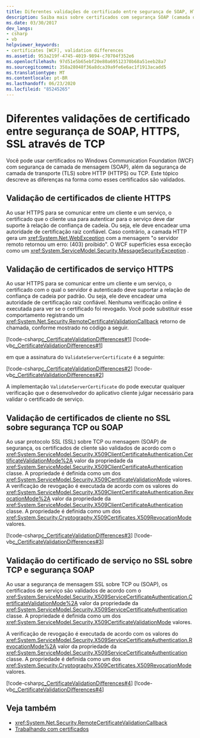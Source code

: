 ```yaml
---
title: Diferentes validações de certificado entre segurança de SOAP, HTTPS, SSL através de TCP
description: Saiba mais sobre certificados com segurança SOAP (camada de mensagem) que o WCF oferece, além de HTTPS ou TCP, e como o WCF valida esses certificados.
ms.date: 03/30/2017
dev_langs:
- csharp
- vb
helpviewer_keywords:
- certificates [WCF], validation differences
ms.assetid: 953a219f-4745-4019-9894-c70704f352e6
ms.openlocfilehash: 97d51e5b65ebf20e80a69512370b68a51eeb28a7
ms.sourcegitcommit: 358a28048f36a8dca39a9fe6e6ac1f1913acadd5
ms.translationtype: MT
ms.contentlocale: pt-BR
ms.lasthandoff: 06/23/2020
ms.locfileid: "85245265"
---
```

# <a name="certificate-validation-differences-between-https-ssl-over-tcp-and-soap-security"></a>Diferentes validações de certificado entre segurança de SOAP, HTTPS, SSL através de TCP
Você pode usar certificados no Windows Communication Foundation (WCF) com segurança de camada de mensagem (SOAP), além da segurança de camada de transporte (TLS) sobre HTTP (HTTPS) ou TCP. Este tópico descreve as diferenças na forma como esses certificados são validados.  
  
## <a name="validation-of-https-client-certificates"></a>Validação de certificados de cliente HTTPS  
 Ao usar HTTPS para se comunicar entre um cliente e um serviço, o certificado que o cliente usa para autenticar para o serviço deve dar suporte à relação de confiança de cadeia. Ou seja, ele deve encadear uma autoridade de certificação raiz confiável. Caso contrário, a camada HTTP gera um <xref:System.Net.WebException> com a mensagem "o servidor remoto retornou um erro: (403) proibido". O WCF superfícies essa exceção como um <xref:System.ServiceModel.Security.MessageSecurityException> .  
  
## <a name="validation-of-https-service-certificates"></a>Validação de certificados de serviço HTTPS  
 Ao usar HTTPS para se comunicar entre um cliente e um serviço, o certificado com o qual o servidor é autenticado deve suportar a relação de confiança de cadeia por padrão. Ou seja, ele deve encadear uma autoridade de certificação raiz confiável. Nenhuma verificação online é executada para ver se o certificado foi revogado. Você pode substituir esse comportamento registrando um <xref:System.Net.Security.RemoteCertificateValidationCallback> retorno de chamada, conforme mostrado no código a seguir.  
  
 [!code-csharp[c_CertificateValidationDifferences#1](../../../../samples/snippets/csharp/VS_Snippets_CFX/c_certificatevalidationdifferences/cs/source.cs#1)]
 [!code-vb[c_CertificateValidationDifferences#1](../../../../samples/snippets/visualbasic/VS_Snippets_CFX/c_certificatevalidationdifferences/vb/source.vb#1)]  
  
 em que a assinatura do `ValidateServerCertificate` é a seguinte:  
  
 [!code-csharp[c_CertificateValidationDifferences#2](../../../../samples/snippets/csharp/VS_Snippets_CFX/c_certificatevalidationdifferences/cs/source.cs#2)]
 [!code-vb[c_CertificateValidationDifferences#2](../../../../samples/snippets/visualbasic/VS_Snippets_CFX/c_certificatevalidationdifferences/vb/source.vb#2)]  
  
 A implementação `ValidateServerCertificate` do pode executar qualquer verificação que o desenvolvedor do aplicativo cliente julgar necessário para validar o certificado de serviço.  
  
## <a name="validation-of-client-certificates-in-ssl-over-tcp-or-soap-security"></a>Validação de certificados de cliente no SSL sobre segurança TCP ou SOAP  
 Ao usar protocolo SSL (SSL) sobre TCP ou mensagem (SOAP) de segurança, os certificados de cliente são validados de acordo com o <xref:System.ServiceModel.Security.X509ClientCertificateAuthentication.CertificateValidationMode%2A> valor da propriedade da <xref:System.ServiceModel.Security.X509ClientCertificateAuthentication> classe. A propriedade é definida como um dos <xref:System.ServiceModel.Security.X509CertificateValidationMode> valores. A verificação de revogação é executada de acordo com os valores do <xref:System.ServiceModel.Security.X509ClientCertificateAuthentication.RevocationMode%2A> valor da propriedade da <xref:System.ServiceModel.Security.X509ClientCertificateAuthentication> classe. A propriedade é definida como um dos <xref:System.Security.Cryptography.X509Certificates.X509RevocationMode> valores.  
  
 [!code-csharp[c_CertificateValidationDifferences#3](../../../../samples/snippets/csharp/VS_Snippets_CFX/c_certificatevalidationdifferences/cs/source.cs#3)]
 [!code-vb[c_CertificateValidationDifferences#3](../../../../samples/snippets/visualbasic/VS_Snippets_CFX/c_certificatevalidationdifferences/vb/source.vb#3)]  
  
## <a name="validation-of-service-certificate-in-ssl-over-tcp-and-soap-security"></a>Validação do certificado de serviço no SSL sobre TCP e segurança SOAP  
 Ao usar a segurança de mensagem SSL sobre TCP ou (SOAP), os certificados de serviço são validados de acordo com o <xref:System.ServiceModel.Security.X509ServiceCertificateAuthentication.CertificateValidationMode%2A> valor da propriedade da <xref:System.ServiceModel.Security.X509ServiceCertificateAuthentication> classe. A propriedade é definida como um dos <xref:System.ServiceModel.Security.X509CertificateValidationMode> valores.  
  
 A verificação de revogação é executada de acordo com os valores do <xref:System.ServiceModel.Security.X509ServiceCertificateAuthentication.RevocationMode%2A> valor da propriedade da <xref:System.ServiceModel.Security.X509ServiceCertificateAuthentication> classe. A propriedade é definida como um dos <xref:System.Security.Cryptography.X509Certificates.X509RevocationMode> valores.  
  
 [!code-csharp[c_CertificateValidationDifferences#4](../../../../samples/snippets/csharp/VS_Snippets_CFX/c_certificatevalidationdifferences/cs/source.cs#4)]
 [!code-vb[c_CertificateValidationDifferences#4](../../../../samples/snippets/visualbasic/VS_Snippets_CFX/c_certificatevalidationdifferences/vb/source.vb#4)]  
  
## <a name="see-also"></a>Veja também

- <xref:System.Net.Security.RemoteCertificateValidationCallback>
- [Trabalhando com certificados](working-with-certificates.md)
